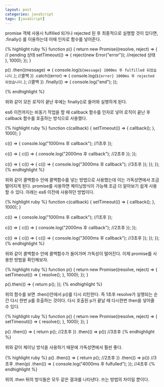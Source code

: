 ```yaml
---
layout: post
categories: javaScript
tags: [javaScript]
---
```


promise 객체 사용시 fulfilled 되거나 rejected 된 후 최종적으로 실행할 것이 있다면, .finally() 를 이용하는데 이때 인자로 함수를 넣어준다.

{% highlight ruby %}
function p() {
  return new Promise((resolve, reject) => {
    // pending 상태
    setTimeout(() => {
      reject(new Error("error")); //rejected 상태
    }, 1000);
  });
}

p()
  .then((message) => {
    console.log(`${message} 1000ms 후 fulfilled 되었습니다.`); //콜백
  })
  .catch((error) => {
    console.log(`${error} 1000ms 후 rejected 되었습니다.`); //콜백
  })
  .finally(() => {
    console.log("end");
  });

{% endhighlight %}

위와 같이 모든 로직이 끝난 후에는 finally()로 들어와 실행하게 된다.


es6 이전까지는 비동기 작업을 할 때 callback 함수를 인자로 넣어 로직이 끝난 후 callback 함수를 호출하는 방식으로 사용했다.

{% highlight ruby %}
function c(callback) {
  setTimeout(() => {
    callback();
  }, 1000);
}

c(() => {
  console.log("1000ms 후 callback"); //1초후
});

c(() => {
  c(() => {
    console.log("2000ms 후 callback"); //2초후
  });
});

c(() => {
  c(() => {
    c(() => {
      console.log("3000ms 후 callback"); //3초후
    });
  });
});
{% endhighlight %}

위와 같이 콜백함수 안에 콜백함수를 넣는 방법으로 사용했는데 이는 가독성면에서 조금 떨어지게 된다. 
promise를 사용하면 체이닝방식이 가능해 조금 더 알아보기 쉽게 사용할 수 있다. 아래는 es6 이전에 사용하던 방법이다.

{% highlight ruby %}
function c(callback) {
  setTimeout(() => {
    callback();
  }, 1000);
}

c(() => {
  console.log("1000ms 후 callback"); //1초후
});

c(() => {
  c(() => {
    console.log("2000ms 후 callback"); //2초후
  });
});

c(() => {
  c(() => {
    c(() => {
      console.log("3000ms 후 callback"); //3초후
    });
  });
});
{% endhighlight %}

위와 같이 콜백함수 안에 콜백함수가 들어가며 가독성이 떨어진다. 이제 promise를 사용한 방법을 확인해보자.

{% highlight ruby %}
function p() {
  return new Promise((resolve, reject) => {
    setTimeout(() => {
      resolve();
    }, 1000);
  });
}

p().then(() => {
  return p();
});
{% endhighlight %}

위의 함수를 보면 .then()안에서 p()를 다시 리턴한다. 즉 1초후 resolve가 실행되는 순간 다시 한번 p를 호출하는 것이다. 다시 호출된 p가 끝날 때 다시한번 then을 넣어줄 수 있다.

{% highlight ruby %}
function p() {
  return new Promise((resolve, reject) => {
    setTimeout(() => {
      resolve();
    }, 1000);
  });
}

p()
  .then(() => {
    return p(); //2초후
  })
  .then(() => p()) //3초후
{% endhighlight %}

위와 같이 체이닝 방식을 사용하기 때문에 가독성면에서 훨씬 좋다.

{% highlight ruby %}
p()
  .then(() => {
    return p(); //2초후
  })
  .then(() => p()) //3초후
  .then(p)
  .then(() => {
    console.log("4000ms 후 fulfulled");
  }); //4초후
{% endhighlight %}

위의 .then 뒤의 방식들은 모두 같은 결과를 나타낸다. 쓰는 방법의 차이일 뿐이다.

